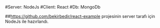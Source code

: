 #Server: NodeJs 
#Client: React
#Db: MongoDb


##https://github.com/bekirbedir/react-example projesinin server tarafı için NodeJs ile hazırlandı.

